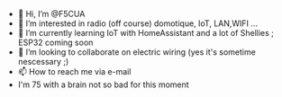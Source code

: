 - 👋 Hi, I’m @F5CUA
- 👀 I’m interested in radio (off course) domotique, IoT, LAN,WIFI ...
- 🌱 I’m currently learning IoT with HomeAssistant and a lot of Shellies ; ESP32 coming soon
- 💞️ I’m looking to collaborate on electric wiring (yes it's sometime nescessary ;)
- 📫 How to reach me via e-mail
- I'm 75 with a brain not so bad for this moment

<!---
F5CUA/F5CUA is a ✨ special ✨ repository because its `README.md` (this file) appears on your GitHub profile.
You can click the Preview link to take a look at your changes.
--->
